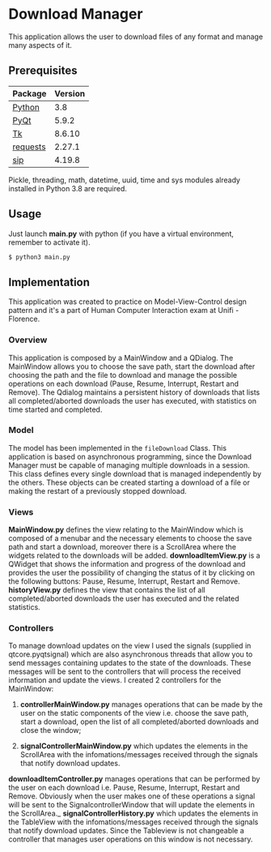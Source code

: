 # Download Manager
This application allows the user to download files of any format and manage many aspects of it.


## Prerequisites
Package | Version
------- | -------
[Python](https://www.python.org) | 3.8
[PyQt](https://www.riverbankcomputing.com/software/pyqt/download5) | 5.9.2
[Tk](https://www.tcl.tk/software/tcltk/8.6.html) | 8.6.10
[requests](https://pypi.org/project/requests/) | 2.27.1
[sip](https://pypi.org/project/sip/4.19.8/) | 4.19.8

Pickle, threading, math, datetime, uuid, time and sys modules already installed in Python 3.8 are required.


## Usage
Just launch **main.py** with python (if you have a virtual environment, remember to activate it).
```bash
$ python3 main.py
```

## Implementation
This application was created to practice on Model-View-Control design pattern and it's a part of Human Computer Interaction exam at Unifi - Florence.

### Overview
This application is composed by a MainWindow and a QDialog.
The MainWindow allows you to choose the save path, start the download after choosing the path and the file to download and manage the possible operations on each download (Pause, Resume, Interrupt, Restart and Remove). 
The Qdialog maintains a persistent history of downloads that lists all completed/aborted downloads the user has executed, with statistics on time started and completed.

### Model
The model has been implemented in the `fileDownload` Class. 
This application is based on asynchronous programming, since the Download Manager must be capable of managing multiple downloads in a session.
This class defines every single download that is managed independently by the others. 
These objects can be created starting a download of a file or making the restart of a previously stopped download.

### Views
**MainWindow.py** defines the view relating to the MainWindow which is composed of a menubar and the necessary elements to choose the save path and start a download, moreover there is a ScrollArea where the widgets related to the downloads will be added. 
**downloadItemView.py** is a QWidget that shows the information and progress of the download and provides the user the possibility of changing the status of it by clicking on the following buttons: Pause, Resume, Interrupt, Restart and Remove. 
**historyView.py** defines the view that contains the list of all completed/aborted downloads the user has executed and the related statistics.

### Controllers
To manage download updates on the view I used the signals (supplied in qtcore.pyqtsignal) which are also asynchronous threads that allow you to send messages containing updates to the state of the downloads. These messages will be sent to the controllers that will process the received information and update the views. 
I created 2 controllers for the MainWindow: 
    
1. **controllerMainWindow.py** manages operations that can be made by the user on the static components of the view i.e. choose the save path, start a download, open the list of all completed/aborted downloads and close the window;

2. **signalControllerMainWindow.py** which updates the elements in the ScrollArea with the infomations/messages received through the signals that notify download updates.

**downloadItemController.py** manages operations that can be performed by the user on each download i.e. Pause, Resume, Interrupt, Restart and Remove. Obviously when the user makes one of these operations a signal will be sent to the SignalcontrollerWindow that will update the elements in the ScrollArea._
**signalControllerHistory.py** which updates the elements in the TableView with the infomations/messages received through the signals that notify download updates. Since the Tableview is not changeable a controller that manages user operations on this window is not necessary.



